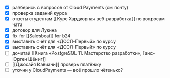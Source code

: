 - [x] разберись с вопросов от Cloud Payments (см почту)
- [x] проверка заданий курса
- [x] ответы студентам [[Курс Хардкорная веб-разработка]] по вопросам чата
- [x] договор для Лукина
- [x] fix for [[Salesbeat]] for b24
- [x] выставить счёт для «ДССЛ-Первый» по курсу
- [x] выставить счёт для «ДССЛ-Первый» по курсу
- [ ] дочитай [[Книга «PostgreSQL 11. Мастерство разработки», Ганс-Юрген Шёниг]]
- [ ] [[Джосайя Кавиани]] проверь платёжку
- [ ] уточни у CloudPayments — всё прошло чётенько?